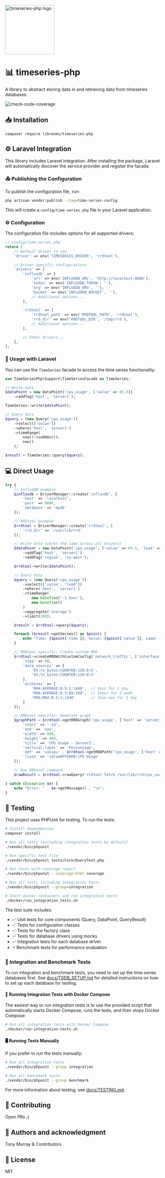 <img src="docs/images/timeseries-php-logo.svg" alt="timeseries-php logo" width="160"/>

# 📊 timeseries-php

A library to abstract storing data in and retrieving data from timeseries databases.

![check-code-coverage](https://img.shields.io/badge/code--coverage-80%25-brightgreen)

## 📥 Installation
`composer require librenms/timeseries-php`

## ⚙️ Laravel Integration

This library includes Laravel integration. After installing the package, Laravel will automatically discover the service provider and register the facade.

### 📤 Publishing the Configuration

To publish the configuration file, run:

```bash
php artisan vendor:publish --tag=time-series-config
```

This will create a `config/time-series.php` file in your Laravel application.

### ⚙️ Configuration

The configuration file includes options for all supported drivers:

```php
// config/time-series.php
return [
    // Default driver to use
    'driver' => env('TIMESERIES_DRIVER', 'rrdtool'),

    // Driver-specific configurations
    'drivers' => [
        'influxdb' => [
            'url' => env('INFLUXDB_URL', 'http://localhost:8086'),
            'token' => env('INFLUXDB_TOKEN', ''),
            'org' => env('INFLUXDB_ORG', ''),
            'bucket' => env('INFLUXDB_BUCKET', ''),
            // Additional options...
        ],

        'rrdtool' => [
            'rrdtool_path' => env('RRDTOOL_PATH', 'rrdtool'),
            'rrd_dir' => env('RRDTOOL_DIR', '/tmp/rrd'),
            // Additional options...
        ],

        // Other drivers...
    ],
];
```

### 🚀 Usage with Laravel

You can use the `TimeSeries` facade to access the time series functionality:

```php
use TimeSeriesPhp\Support\TimeSeriesFacade as TimeSeries;

// Write data
$dataPoint = new DataPoint('cpu_usage', ['value' => 85.5])
    ->addTag('host', 'server1');

TimeSeries::write($dataPoint);

// Query data
$query = (new Query('cpu_usage'))
    ->select(['value'])
    ->where('host', 'server1')
    ->timeRange(
        now()->subHour(),
        now()
    );

$result = TimeSeries::query($query);
```

## 💻 Direct Usage
```php
try {
    // InfluxDB example
    $influxdb = DriverManager::create('influxdb', [
        'host' => 'localhost',
        'port' => 8086,
        'database' => 'mydb'
    ]);

    // RRDtool example
    $rrdtool = DriverManager::create('rrdtool', [
        'rrd_dir' => '/var/lib/rrd'
    ]);

    // Write data (works the same across all drivers)
    $dataPoint = new DataPoint('cpu_usage', ['value' => 85.5, 'load' => 1.2])
        ->addTag('host', 'server1')
        ->addTag('region', 'us-west');

    $rrdtool->write($dataPoint);

    // Query data
    $query = (new Query('cpu_usage'))
        ->select(['value', 'load'])
        ->where('host', 'server1')
        ->timeRange(
            new DateTime('-1 hour'),
            new DateTime()
        )
        ->aggregate('average')
        ->limit(100);

    $result = $rrdtool->query($query);

    foreach ($result->getSeries() as $point) {
        echo "Time: {$point['time']}, Value: {$point['value']}, Load: {$point['load']}\n";
    }

    // RRDtool-specific: Create custom RRD
    $rrdtool->createRRDWithCustomConfig('network_traffic', ['interface' => 'eth0'], [
        'step' => 60,
        'data_sources' => [
            'DS:rx_bytes:COUNTER:120:0:U',
            'DS:tx_bytes:COUNTER:120:0:U'
        ],
        'archives' => [
            'RRA:AVERAGE:0.5:1:1440',  // 1min for 1 day
            'RRA:AVERAGE:0.5:60:168',  // 1hour for 1 week
            'RRA:MAX:0.5:1:1440'       // 1min max for 1 day
        ]
    ]);

    // RRDtool-specific: Generate graph
    $graphPath = $rrdtool->getRRDGraph('cpu_usage', ['host' => 'server1'], [
        'start' => '-1d',
        'end' => 'now',
        'width' => 800,
        'height' => 400,
        'title' => 'CPU Usage - Server1',
        'vertical-label' => 'Percentage',
        'def' => 'value=' . $rrdtool->getRRDPath('cpu_usage', ['host' => 'server1']) . ':value:AVERAGE',
        'line1' => 'value#FF0000:CPU Usage'
    ]);

    // Raw RRDtool command
    $rawResult = $rrdtool->rawQuery('rrdtool fetch /var/lib/rrd/cpu_usage_host-server1.rrd AVERAGE -s -3600');

} catch (Exception $e) {
    echo "Error: " . $e->getMessage() . "\n";
}
```

## 🧪 Testing
This project uses PHPUnit for testing. To run the tests:

```bash
# Install dependencies
composer install

# Run all tests (excluding integration tests by default)
./vendor/bin/phpunit

# Run specific test file
./vendor/bin/phpunit tests/Core/QueryTest.php

# Run tests with coverage report
./vendor/bin/phpunit --coverage-html coverage

# Run all tests including integration tests
./vendor/bin/phpunit --group=integration

# Start docker containers and run integration tests
./docker/run_integration_tests.sh
```

The test suite includes:
- ✅ Unit tests for core components (Query, DataPoint, QueryResult)
- ✅ Tests for configuration classes
- ✅ Tests for the factory class
- ✅ Tests for database drivers using mocks
- ✅ Integration tests for each database driver
- ⚡ Benchmark tests for performance evaluation

### 🔄 Integration and Benchmark Tests

To run integration and benchmark tests, you need to set up the time series databases first. See [docs/TSDB_SETUP.md](docs/TSDB_SETUP.md) for detailed instructions on how to set up each database for testing.

#### 🐳 Running Integration Tests with Docker Compose

The easiest way to run integration tests is to use the provided script that automatically starts Docker Compose, runs the tests, and then stops Docker Compose:

```bash
# Run all integration tests with Docker Compose
./docker/run-integration-tests.sh
```

#### 🖥️ Running Tests Manually

If you prefer to run the tests manually:

```bash
# Run all integration tests
./vendor/bin/phpunit --group integration

# Run all benchmark tests
./vendor/bin/phpunit --group benchmark
```

For more information about testing, see [docs/TESTING.md](docs/TESTING.md).

## 🤝 Contributing
Open PRs ;)

## 👏 Authors and acknowledgment
Tony Murray & Contributors

## 📜 License
MIT
